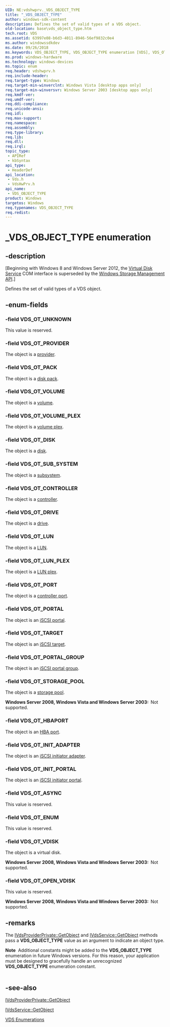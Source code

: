 ```yaml
---
UID: NE:vdshwprv._VDS_OBJECT_TYPE
title: "_VDS_OBJECT_TYPE"
author: windows-sdk-content
description: Defines the set of valid types of a VDS object.
old-location: base\vds_object_type.htm
tech.root: VDS
ms.assetid: 63997e08-b6d3-4011-8946-56ef9832c0e4
ms.author: windowssdkdev
ms.date: 09/26/2018
ms.keywords: VDS_OBJECT_TYPE, VDS_OBJECT_TYPE enumeration [VDS], VDS_OT_ASYNC, VDS_OT_CONTROLLER, VDS_OT_DISK, VDS_OT_DRIVE, VDS_OT_ENUM, VDS_OT_HBAPORT, VDS_OT_INIT_ADAPTER, VDS_OT_INIT_PORTAL, VDS_OT_LUN, VDS_OT_LUN_PLEX, VDS_OT_OPEN_VDISK, VDS_OT_PACK, VDS_OT_PORT, VDS_OT_PORTAL, VDS_OT_PORTAL_GROUP, VDS_OT_PROVIDER, VDS_OT_STORAGE_POOL, VDS_OT_SUB_SYSTEM, VDS_OT_TARGET, VDS_OT_UNKNOWN, VDS_OT_VDISK, VDS_OT_VOLUME, VDS_OT_VOLUME_PLEX, _VDS_OBJECT_TYPE, base.vds_object_type, vds/VDS_OBJECT_TYPE, vds/VDS_OT_ASYNC, vds/VDS_OT_CONTROLLER, vds/VDS_OT_DISK, vds/VDS_OT_DRIVE, vds/VDS_OT_ENUM, vds/VDS_OT_HBAPORT, vds/VDS_OT_INIT_ADAPTER, vds/VDS_OT_INIT_PORTAL, vds/VDS_OT_LUN, vds/VDS_OT_LUN_PLEX, vds/VDS_OT_OPEN_VDISK, vds/VDS_OT_PACK, vds/VDS_OT_PORT, vds/VDS_OT_PORTAL, vds/VDS_OT_PORTAL_GROUP, vds/VDS_OT_PROVIDER, vds/VDS_OT_STORAGE_POOL, vds/VDS_OT_SUB_SYSTEM, vds/VDS_OT_TARGET, vds/VDS_OT_UNKNOWN, vds/VDS_OT_VDISK, vds/VDS_OT_VOLUME, vds/VDS_OT_VOLUME_PLEX, vdshwprv/VDS_OBJECT_TYPE, vdshwprv/VDS_OT_ASYNC, vdshwprv/VDS_OT_CONTROLLER, vdshwprv/VDS_OT_DISK, vdshwprv/VDS_OT_DRIVE, vdshwprv/VDS_OT_ENUM, vdshwprv/VDS_OT_HBAPORT, vdshwprv/VDS_OT_INIT_ADAPTER, vdshwprv/VDS_OT_INIT_PORTAL, vdshwprv/VDS_OT_LUN, vdshwprv/VDS_OT_LUN_PLEX, vdshwprv/VDS_OT_OPEN_VDISK, vdshwprv/VDS_OT_PACK, vdshwprv/VDS_OT_PORT, vdshwprv/VDS_OT_PORTAL, vdshwprv/VDS_OT_PORTAL_GROUP, vdshwprv/VDS_OT_PROVIDER, vdshwprv/VDS_OT_STORAGE_POOL, vdshwprv/VDS_OT_SUB_SYSTEM, vdshwprv/VDS_OT_TARGET, vdshwprv/VDS_OT_UNKNOWN, vdshwprv/VDS_OT_VDISK, vdshwprv/VDS_OT_VOLUME, vdshwprv/VDS_OT_VOLUME_PLEX
ms.prod: windows-hardware
ms.technology: windows-devices
ms.topic: enum
req.header: vdshwprv.h
req.include-header: 
req.target-type: Windows
req.target-min-winverclnt: Windows Vista [desktop apps only]
req.target-min-winversvr: Windows Server 2003 [desktop apps only]
req.kmdf-ver: 
req.umdf-ver: 
req.ddi-compliance: 
req.unicode-ansi: 
req.idl: 
req.max-support: 
req.namespace: 
req.assembly: 
req.type-library: 
req.lib: 
req.dll: 
req.irql: 
topic_type:
 - APIRef
 - kbSyntax
api_type:
 - HeaderDef
api_location:
 - Vds.h
 - VdsHwPrv.h
api_name:
 - VDS_OBJECT_TYPE
product: Windows
targetos: Windows
req.typenames: VDS_OBJECT_TYPE
req.redist: 
---
```


# _VDS_OBJECT_TYPE enumeration


## -description


<p class="CCE_Message">[Beginning with Windows 8 and Windows Server 2012, the <a href="https://msdn.microsoft.com/536aafd2-cc04-48cc-8ee7-920efbba2a5f">Virtual Disk Service</a> COM interface is superseded by the <a href="https://msdn.microsoft.com/ff5e492d-5e62-4c9b-8f55-07859c9fee83">Windows Storage Management API</a>.]

Defines the set of 
   valid types of a VDS object.


## -enum-fields




### -field VDS_OT_UNKNOWN

This value is reserved.


### -field VDS_OT_PROVIDER

The object is a <a href="https://msdn.microsoft.com/131e927d-d32a-44f6-8aae-28839cfa9e7d">provider</a>.


### -field VDS_OT_PACK

The object is a <a href="https://msdn.microsoft.com/e84a05a0-ea12-4bc1-83e1-1eb0dd291dc9">disk pack</a>.


### -field VDS_OT_VOLUME

The object is a <a href="https://msdn.microsoft.com/92013015-b0f5-4b92-937b-c2637f65810c">volume</a>.


### -field VDS_OT_VOLUME_PLEX

The object is a <a href="https://msdn.microsoft.com/9e770bfc-2bcb-45f0-a7fc-ba526349839e">volume plex</a>.


### -field VDS_OT_DISK

The object is a <a href="https://msdn.microsoft.com/65e14273-8127-4667-b5c8-362ad54b4782">disk</a>.


### -field VDS_OT_SUB_SYSTEM

The object is a <a href="https://msdn.microsoft.com/f605a5de-9256-4b43-8e12-3d78fd6cd9f1">subsystem</a>.


### -field VDS_OT_CONTROLLER

The object is a <a href="https://msdn.microsoft.com/ae2c4d47-15a6-4b9d-9165-4ee04a6ff3a8">controller</a>.


### -field VDS_OT_DRIVE

The object is a <a href="https://msdn.microsoft.com/c1c17a97-cf4b-45b7-bc32-4bad94c3ddb2">drive</a>.


### -field VDS_OT_LUN

The object is a <a href="https://msdn.microsoft.com/ea22bd6d-4a7a-4674-82e9-08460914ff8e">LUN</a>.


### -field VDS_OT_LUN_PLEX

The object is a <a href="https://msdn.microsoft.com/db6eabaa-1b84-4613-ab2a-8d5904305e08">LUN plex</a>.


### -field VDS_OT_PORT

The object is a <a href="https://msdn.microsoft.com/5f94bcdc-93ab-4522-88bd-009a049b5dc9">controller port</a>.


### -field VDS_OT_PORTAL

The object is an <a href="https://msdn.microsoft.com/6655bbae-07d3-416b-9e45-ddcbe3433f40">iSCSI portal</a>.


### -field VDS_OT_TARGET

The object is an <a href="https://msdn.microsoft.com/e88d65ad-9b56-4620-a0f5-573c5e245b3e">iSCSI target</a>.


### -field VDS_OT_PORTAL_GROUP

The object is an <a href="https://msdn.microsoft.com/e5892e96-b6ad-447a-9627-b44fc6f1b27a">iSCSI portal group</a>.


### -field VDS_OT_STORAGE_POOL

The object is a <a href="https://msdn.microsoft.com/a6104742-3ef9-4570-9728-3e6580953117">storage pool</a>.

<b>Windows Server 2008, Windows Vista and Windows Server 2003:  </b>Not supported.


### -field VDS_OT_HBAPORT

The object is an <a href="startup_and_service_objects.htm">HBA port</a>.


### -field VDS_OT_INIT_ADAPTER

The object is an <a href="startup_and_service_objects.htm">iSCSI initiator adapter</a>.


### -field VDS_OT_INIT_PORTAL

The object is an <a href="startup_and_service_objects.htm">iSCSI initiator portal</a>.


### -field VDS_OT_ASYNC

This value is reserved.


### -field VDS_OT_ENUM

This value is reserved.


### -field VDS_OT_VDISK

The object is a virtual disk.

<b>Windows Server 2008, Windows Vista and Windows Server 2003:  </b>Not supported.


### -field VDS_OT_OPEN_VDISK

This value is reserved.

<b>Windows Server 2008, Windows Vista and Windows Server 2003:  </b>Not supported.


## -remarks



The <a href="https://msdn.microsoft.com/3f346255-c5c6-4ca3-9718-0347c3f8294a">IVdsProviderPrivate::GetObject</a> 
    and <a href="https://msdn.microsoft.com/622a95a4-0e8c-4f65-a935-61cb48379065">IVdsService::GetObject</a> methods pass a <b>VDS_OBJECT_TYPE</b> 
    value as an argument to indicate an object type.

<div class="alert"><b>Note</b>  Additional constants might be added to the <b>VDS_OBJECT_TYPE</b> enumeration in future Windows versions. For this reason, your application must be designed to gracefully handle an unrecognized <b>VDS_OBJECT_TYPE</b> enumeration constant.</div>
<div> </div>



## -see-also




<a href="https://msdn.microsoft.com/3f346255-c5c6-4ca3-9718-0347c3f8294a">IVdsProviderPrivate::GetObject</a>



<a href="https://msdn.microsoft.com/622a95a4-0e8c-4f65-a935-61cb48379065">IVdsService::GetObject</a>



<a href="https://msdn.microsoft.com/30ee6e39-c1e5-4173-a3dd-5644632140d1">VDS Enumerations</a>
 

 

